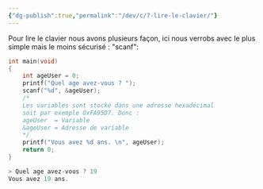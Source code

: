 ```yaml
---
{"dg-publish":true,"permalink":"/dev/c/7-lire-le-clavier/"}
---
```


Pour lire le clavier nous avons plusieurs façon, ici nous verrobs avec le plus simple mais le moins sécurisé : "scanf":
```C
int main(void)
{
    int ageUser = 0;
    printf("Quel age avez-vous ? ");
    scanf("%d", &ageUser);
    /*
    Les variables sont stocké dans une adresse hexadécimal
    soit par exemple OxFA95D7. Donc :
    ageUser  = Variable
    &ageUser = Adresse de variable
    */
    printf("Vous avez %d ans. \n", ageUser);
    return 0;
}

> Quel age avez-vous ? 19
Vous avez 19 ans.
```